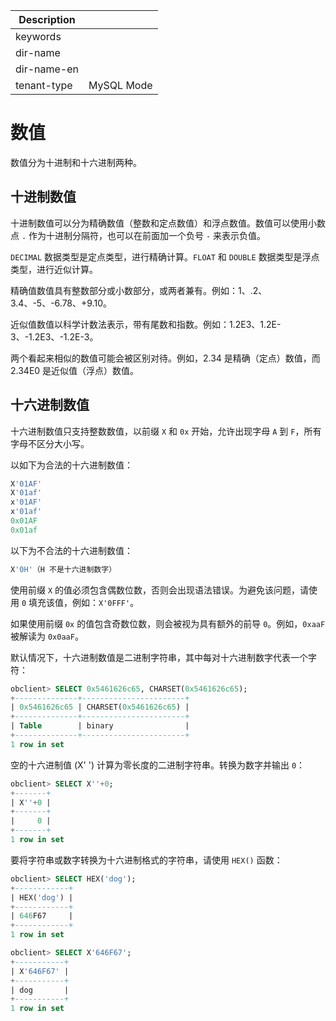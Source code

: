 | Description   |                 |
|---------------|-----------------|
| keywords      |                 |
| dir-name      |                 |
| dir-name-en   |                 |
| tenant-type   | MySQL Mode      |

# 数值

数值分为十进制和十六进制两种。

## 十进制数值

十进制数值可以分为精确数值（整数和定点数值）和浮点数值。数值可以使用小数点 `.` 作为十进制分隔符，也可以在前面加一个负号 `-` 来表示负值。

`DECIMAL` 数据类型是定点类型，进行精确计算。`FLOAT` 和 `DOUBLE` 数据类型是浮点类型，进行近似计算。

精确值数值具有整数部分或小数部分，或两者兼有。例如：1、.2、3.4、-5、-6.78、+9.10。

近似值数值以科学计数法表示，带有尾数和指数。例如：1.2E3、1.2E-3、-1.2E3、-1.2E-3。

两个看起来相似的数值可能会被区别对待。例如，2.34 是精确（定点）数值，而 2.34E0 是近似值（浮点）数值。

## 十六进制数值

十六进制数值只支持整数数值，以前缀 `X` 和 `0x` 开始，允许出现字母 `A` 到 `F`，所有字母不区分大小写。

以如下为合法的十六进制数值：

```sql
X'01AF'
X'01af'
x'01AF'
x'01af'
0x01AF
0x01af
```

以下为不合法的十六进制数值：

```sql
X'0H'（H 不是十六进制数字）
```

使用前缀 `X` 的值必须包含偶数位数，否则会出现语法错误。为避免该问题，请使用 `0` 填充该值，例如：`X'0FFF'`。

如果使用前缀 `0x` 的值包含奇数位数，则会被视为具有额外的前导 `0`。例如，`0xaaF` 被解读为 `0x0aaF`。

默认情况下，十六进制数值是二进制字符串，其中每对十六进制数字代表一个字符：

```sql
obclient> SELECT 0x5461626c65, CHARSET(0x5461626c65);
+--------------+-----------------------+
| 0x5461626c65 | CHARSET(0x5461626c65) |
+--------------+-----------------------+
| Table        | binary                |
+--------------+-----------------------+
1 row in set
```

空的十六进制值 (X' ') 计算为零长度的二进制字符串。转换为数字并输出 `0`：

```sql
obclient> SELECT X''+0;
+-------+
| X''+0 |
+-------+
|     0 |
+-------+
1 row in set
```

要将字符串或数字转换为十六进制格式的字符串，请使用 `HEX()` 函数：

```sql
obclient> SELECT HEX('dog');
+------------+
| HEX('dog') |
+------------+
| 646F67     |
+------------+
1 row in set

obclient> SELECT X'646F67';
+-----------+
| X'646F67' |
+-----------+
| dog       |
+-----------+
1 row in set
```
